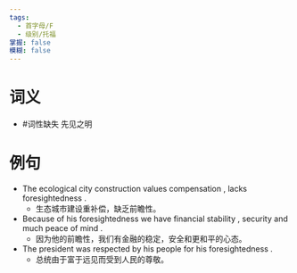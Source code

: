 ```yaml
---
tags:
  - 首字母/F
  - 级别/托福
掌握: false
模糊: false
---
```

# 词义
- #词性缺失 先见之明
# 例句
- The ecological city construction values compensation , lacks foresightedness .
	- 生态城市建设重补偿，缺乏前瞻性。
- Because of his foresightedness we have financial stability , security and much peace of mind .
	- 因为他的前瞻性，我们有金融的稳定，安全和更和平的心态。
- The president was respected by his people for his foresightedness .
	- 总统由于富于远见而受到人民的尊敬。
